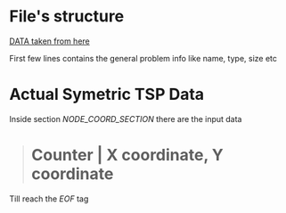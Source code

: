 # File's structure
[DATA taken from here](http://elib.zib.de/pub/mp-testdata/tsp/tsplib/tsp/index.html)

First few lines contains the general problem info like name, type, size etc

# Actual Symetric TSP Data

Inside section  *NODE_COORD_SECTION* there are the input data

> # Counter | X coordinate, Y coordinate

Till reach the *EOF* tag
